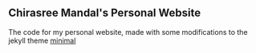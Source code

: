 ## Chirasree Mandal's Personal Website
The code for my personal website, made with some modifications to the jekyll theme [minimal](http://pages-themes.github.io/minimal)

